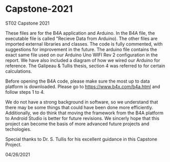 # Capstone-2021

ST02 Capstone 2021 

These files are for the B4A application and Arduino.
In the B4A file, the executable file is called "Recieve Data from Arduino). The other files are imported external libraries and classes.
The code is fully commented, with suggestions for improvement in the future.
The arduino file contains the exact same file used on our Arduino Uno WIFI Rev 2 configuration in the report. 
We have also included a diagram of how we wired our Arduino for reference. The Galipeau & Tullis thesis, section 4 was referred to for certain calculations. 

Before opening the B4A code, please make sure the most up to data platform is downloaded. Please go to https://www.b4x.com/b4a.html and follow steps 1 to 4.

We do not have a strong background in software, so we understand that there may be some things that could have been done more efficiently. 
Additionally, we do think that moving the framework from the B4A platform to Android Studio is better for future revisions. 
We sincerly hope that this project can become the basis of more advanced future projects and techologies. 

Special thanks to Dr. S. Tullis for his excellent guidance in this Capstone Project. 

04/26/2021
